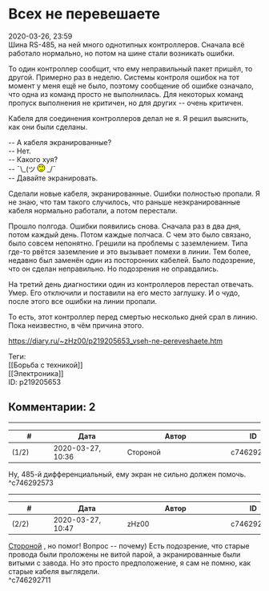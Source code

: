 Всех не перевешаете
===================

  
2020-03-26, 23:59  
 Шина RS-485, на ней много однотипных контроллеров. Сначала всё работало нормально, но потом на шине стали возникать ошибки.   
   
 То один контроллер сообщит, что ему неправильный пакет пришёл, то другой. Примерно раз в неделю. Системы контроля ошибок на тот момент у меня ещё не было, поэтому сообщение об ошибке означало, что одна из команд просто не выполнилась. Для некоторых команд пропуск выполнения не критичен, но для других -- очень критичен.   
   
 Кабеля для соединения контроллеров делал не я. Я решил выяснить, как они были сделаны.   
   
 -- А кабеля экранированные?   
 -- Нет.   
 -- Какого хуя?   
 -- ¯\\_(ツ ![;)](pics/1136.gif) \_/¯   
 -- Давайте экранировать.   
   
 Сделали новые кабеля, экранированные. Ошибки полностью пропали. Я не знаю, что там такого случилось, что раньше неэкранированные кабеля нормально работали, а потом перестали.   
   
 Прошло полгода. Ошибки появились снова. Сначала раз в два дня, потом каждый день. Потом каждые полчаса. С чем это было связано, было совсем непонятно. Грешили на проблемы с заземлением. Типа где-то рвётся заземление и это вызывает помехи в линии. Тем более, недавно был заменён один из посторонних кабелей. Было подозрение, что он сделан неправильно. Но подозрения не оправдались.   
   
 На третий день диагностики один из контроллеров перестал отвечать. Умер. Его отключили и поставили на его место заглушку. И о чудо, после этого все ошибки на линии пропали.   
   
 То есть, этот контроллер перед смертью несколько дней срал в линию. Пока неизвестно, в чём причина этого.   
  
<https://diary.ru/~zHz00/p219205653_vseh-ne-pereveshaete.htm>  
  
Теги:  
[[Борьба с техникой]]  
[[Электроника]]  
ID: p219205653  


Комментарии: 2
--------------

  


---



|         #         |              Дата              |                     Автор                     |           ID           |
| --- | --- | --- | --- |
| (1/2) | 2020-03-27, 10:36 | Стороной | c746292573 |

  
 Ну, 485-й дифференциальный, ему экран не сильно должен помочь.   
 ^c746292573

---



|         #         |              Дата              |                     Автор                     |           ID           |
| --- | --- | --- | --- |
| (2/2) | 2020-03-27, 10:47 | zHz00 | c746292711 |

  
  [Стороной](http://1047.diary.ru "Сторона 1")  , но помог! Вопрос -- почему) Есть подозрение, что старые провода были проложены не витой парой, а экранированные были витыми с завода. Но это просто предположение, я сам не помню, как старые кабеля выглядели.   
 ^c746292711